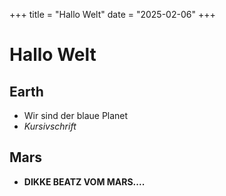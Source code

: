 +++
title = "Hallo Welt"
date = "2025-02-06"
+++

# Hallo Welt
## Earth
- Wir sind der blaue Planet
- *Kursivschrift*

## Mars
- **DIKKE BEATZ VOM MARS....**
